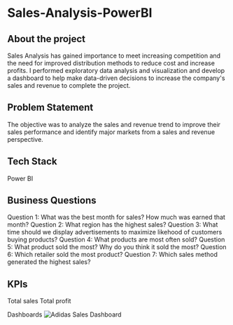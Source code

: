 # Sales-Analysis-PowerBI

## About the project
Sales Analysis has gained importance to meet increasing competition and the need for improved distribution methods to reduce cost and increase profits. I performed exploratory data analysis and visualization and develop a dashboard to help make data-driven decisions to increase the company's sales and revenue to complete the project. 

## Problem Statement
The objective was to analyze the sales and revenue trend to improve their sales performance and identify major markets from a sales and revenue perspective.

## Tech Stack
Power BI

## Business Questions
Question 1: What was the best month for sales? How much was earned that month?
Question 2: What region has the highest sales?
Question 3: What time should we display advertisements to maximize likehood of customers buying products?
Question 4: What products are most often sold?
Question 5: What product sold the most? Why do you think it sold the most?
Question 6: Which retailer sold the most product?
Question 7: Which sales method generated the highest sales?

## KPIs
Total sales 
Total profit 

Dashboards
![Adidas Sales Dashboard](https://user-images.githubusercontent.com/115374063/230192582-b281333c-4074-44ed-aeee-2ca9a5fd4ead.png)
